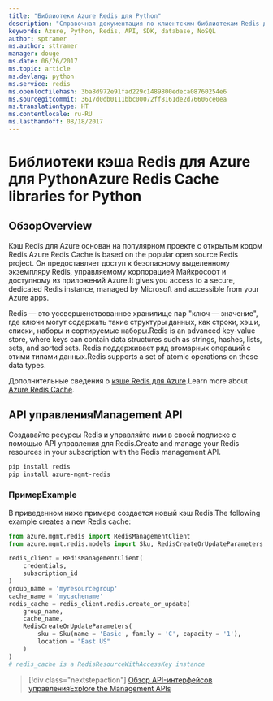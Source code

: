 ```yaml
---
title: "Библиотеки Azure Redis для Python"
description: "Справочная документация по клиентским библиотекам Redis для Python"
keywords: Azure, Python, Redis, API, SDK, database, NoSQL
author: sptramer
ms.author: sttramer
manager: douge
ms.date: 06/26/2017
ms.topic: article
ms.devlang: python
ms.service: redis
ms.openlocfilehash: 3ba8d972e91fad229c1489800edeca08760254e6
ms.sourcegitcommit: 3617d0db0111bbc00072ff8161de2d76606ce0ea
ms.translationtype: HT
ms.contentlocale: ru-RU
ms.lasthandoff: 08/18/2017
---
```

# <a name="azure-redis-cache-libraries-for-python"></a><span data-ttu-id="1e8d5-104">Библиотеки кэша Redis для Azure для Python</span><span class="sxs-lookup"><span data-stu-id="1e8d5-104">Azure Redis Cache libraries for Python</span></span>

## <a name="overview"></a><span data-ttu-id="1e8d5-105">Обзор</span><span class="sxs-lookup"><span data-stu-id="1e8d5-105">Overview</span></span>

<span data-ttu-id="1e8d5-106">Кэш Redis для Azure основан на популярном проекте с открытым кодом Redis.</span><span class="sxs-lookup"><span data-stu-id="1e8d5-106">Azure Redis Cache is based on the popular open source Redis project.</span></span> <span data-ttu-id="1e8d5-107">Он предоставляет доступ к безопасному выделенному экземпляру Redis, управляемому корпорацией Майкрософт и доступному из приложений Azure.</span><span class="sxs-lookup"><span data-stu-id="1e8d5-107">It gives you access to a secure, dedicated Redis instance, managed by Microsoft and accessible from your Azure apps.</span></span>

<span data-ttu-id="1e8d5-108">Redis — это усовершенствованное хранилище пар "ключ — значение", где ключи могут содержать такие структуры данных, как строки, хэши, списки, наборы и сортируемые наборы.</span><span class="sxs-lookup"><span data-stu-id="1e8d5-108">Redis is an advanced key-value store, where keys can contain data structures such as strings, hashes, lists, sets, and sorted sets.</span></span> <span data-ttu-id="1e8d5-109">Redis поддерживает ряд атомарных операций с этими типами данных.</span><span class="sxs-lookup"><span data-stu-id="1e8d5-109">Redis supports a set of atomic operations on these data types.</span></span>

<span data-ttu-id="1e8d5-110">Дополнительные сведения о [кэше Redis для Azure](https://docs.microsoft.com/azure/redis-cache/).</span><span class="sxs-lookup"><span data-stu-id="1e8d5-110">Learn more about [Azure Redis Cache](https://docs.microsoft.com/azure/redis-cache/).</span></span>

## <a name="management-api"></a><span data-ttu-id="1e8d5-111">API управления</span><span class="sxs-lookup"><span data-stu-id="1e8d5-111">Management API</span></span>

<span data-ttu-id="1e8d5-112">Создавайте ресурсы Redis и управляйте ими в своей подписке с помощью API управления для Redis.</span><span class="sxs-lookup"><span data-stu-id="1e8d5-112">Create and manage your Redis resources in your subscription with the Redis management API.</span></span>

```bash
pip install redis
pip install azure-mgmt-redis
```

### <a name="example"></a><span data-ttu-id="1e8d5-113">Пример</span><span class="sxs-lookup"><span data-stu-id="1e8d5-113">Example</span></span>

<span data-ttu-id="1e8d5-114">В приведенном ниже примере создается новый кэш Redis.</span><span class="sxs-lookup"><span data-stu-id="1e8d5-114">The following example creates a new Redis cache:</span></span>

```python
from azure.mgmt.redis import RedisManagementClient
from azure.mgmt.redis.models import Sku, RedisCreateOrUpdateParameters

redis_client = RedisManagementClient(
    credentials,
    subscription_id
)
group_name = 'myresourcegroup'
cache_name = 'mycachename'
redis_cache = redis_client.redis.create_or_update(
    group_name,
    cache_name,
    RedisCreateOrUpdateParameters(
        sku = Sku(name = 'Basic', family = 'C', capacity = '1'),
        location = "East US"
    )
)
# redis_cache is a RedisResourceWithAccessKey instance
```

> [!div class="nextstepaction"]
> [<span data-ttu-id="1e8d5-115">Обзор API-интерфейсов управления</span><span class="sxs-lookup"><span data-stu-id="1e8d5-115">Explore the Management APIs</span></span>](/python/api/overview/azure/redis/managementlibrary)


